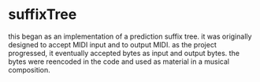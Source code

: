 # suffixTree
this began as an implementation of a prediction suffix tree. it was originally designed to accept MIDI input and to output MIDI. as the project progressed, it eventually accepted bytes as input and output bytes. the bytes were reencoded in the code and used as material in a musical composition. 
